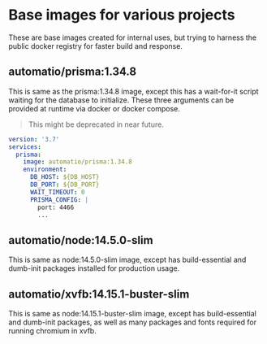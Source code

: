 # Base images for various projects

These are base images created for internal uses, but trying to harness the public docker registry for faster build and response.

## automatio/prisma:1.34.8

This is same as the prisma:1.34.8 image, except this has a wait-for-it script waiting for the database to initialize. These three arguments can be provided at runtime via docker or docker compose.

> This might be deprecated in near future.

```yml
version: '3.7'
services:
  prisma:
    image: automatio/prisma:1.34.8
    environment:
      DB_HOST: ${DB_HOST}
      DB_PORT: ${DB_PORT}
      WAIT_TIMEOUT: 0
      PRISMA_CONFIG: |
        port: 4466
        ...
```

## automatio/node:14.5.0-slim

This is same as node:14.5.0-slim image, except has build-essential and dumb-init packages installed for production usage.


## automatio/xvfb:14.15.1-buster-slim

This is same as node:14.15.1-buster-slim image, except has build-essential and dumb-init packages, as well as many packages and fonts required for running chromium in xvfb.